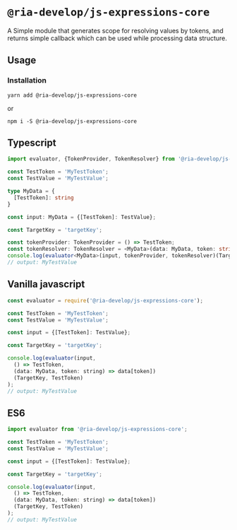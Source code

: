 # `@ria-develop/js-expressions-core`

A Simple module that generates scope for resolving values by tokens, and returns simple callback which can be used while processing data structure.

## Usage

### Installation

`yarn add @ria-develop/js-expressions-core`

or 

`npm i -S @ria-develop/js-expressions-core`

## Typescript

```typescript
import evaluator, {TokenProvider, TokenResolver} from '@ria-develop/js-expressions-core';

const TestToken = 'MyTestToken';
const TestValue = 'MyTestValue';

type MyData = {
  [TestToken]: string
}

const input: MyData = {[TestToken]: TestValue};

const TargetKey = 'targetKey';

const tokenProvider: TokenProvider = () => TestToken;
const tokenResolver: TokenResolver = <MyData>(data: MyData, token: string) => data[token];
console.log(evaluator<MyData>(input, tokenProvider, tokenResolver)(TargetKey, TestToken));
// output: MyTestValue
```


## Vanilla javascript

```javascript
const evaluator = require('@ria-develop/js-expressions-core');

const TestToken = 'MyTestToken';
const TestValue = 'MyTestValue';

const input = {[TestToken]: TestValue};

const TargetKey = 'targetKey';

console.log(evaluator(input, 
  () => TestToken, 
  (data: MyData, token: string) => data[token])
  (TargetKey, TestToken)
);
// output: MyTestValue
```

## ES6

```javascript
import evaluator from '@ria-develop/js-expressions-core';

const TestToken = 'MyTestToken';
const TestValue = 'MyTestValue';

const input = {[TestToken]: TestValue};

const TargetKey = 'targetKey';

console.log(evaluator(input, 
  () => TestToken, 
  (data: MyData, token: string) => data[token])
  (TargetKey, TestToken)
);
// output: MyTestValue
```
